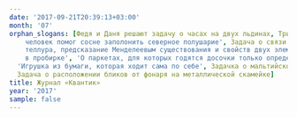 ```yaml
---
date: '2017-09-21T20:39:13+03:00'
month: '07'
orphan_slogans: [Федя и Даня решают задачу о часах на двух льдинах, Три шуточных задачи, 'Почему сосна любит пожары, и как
    человек помог сосне заполонить северное полушарие', Задача о связи открывания двери с закрыванием форточки, 'Родственник
    теллура, предсказание Менделеевым существования и свойств двух элементов, известный яд и кто первым не проглядел бром
    в пробирке', 'О паркетах, для которых годятся досочки только определённой формы', Саша Прошкин и неудача орлана-белохвоста,
  'Игрушка из бумаги, которая ходит сама по себе', Задачка о мальтийской монете, Начался новый тур конкурса по русскому языку!,
  Задача о расположении бликов от фонаря на металлической скамейке]
title: Журнал «Квантик»
year: '2017'
sample: false
---
```


